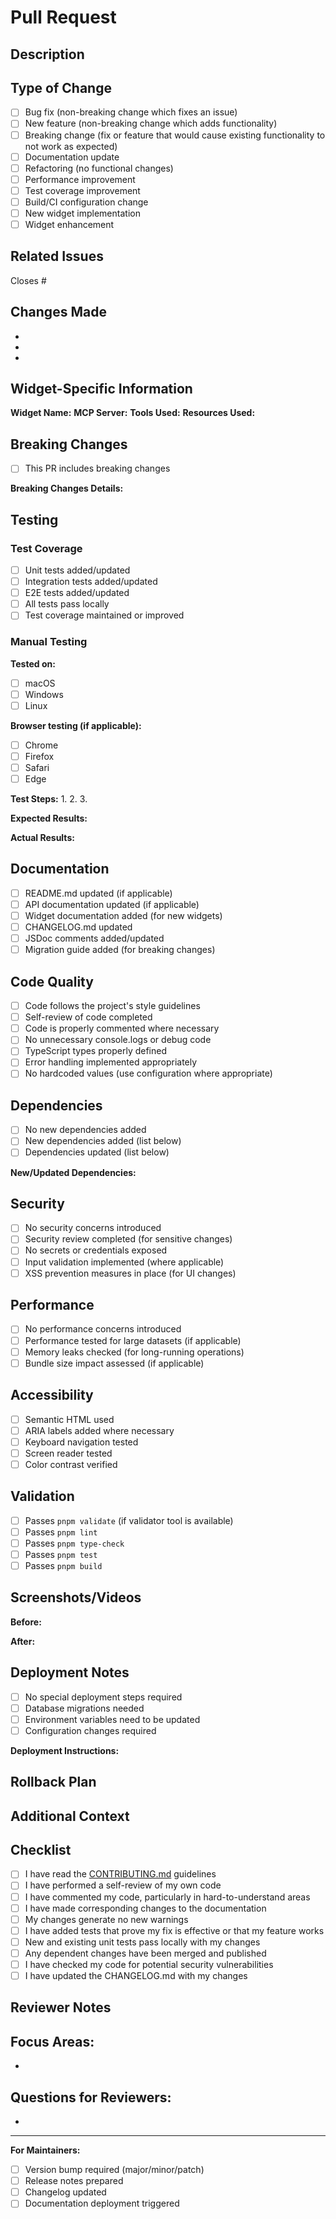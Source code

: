 # Pull Request

## Description

<!-- Provide a clear and concise description of what this PR accomplishes -->

## Type of Change

<!-- Mark the relevant option with an 'x' -->

- [ ] Bug fix (non-breaking change which fixes an issue)
- [ ] New feature (non-breaking change which adds functionality)
- [ ] Breaking change (fix or feature that would cause existing functionality to not work as expected)
- [ ] Documentation update
- [ ] Refactoring (no functional changes)
- [ ] Performance improvement
- [ ] Test coverage improvement
- [ ] Build/CI configuration change
- [ ] New widget implementation
- [ ] Widget enhancement

## Related Issues

<!-- Link to related issues using GitHub's keyword syntax -->
<!-- Example: Closes #123, Fixes #456, Relates to #789 -->

Closes #

## Changes Made

<!-- List the specific changes made in this PR -->

-
-
-

## Widget-Specific Information

<!-- Only fill this out if this PR includes a new widget or widget changes -->

**Widget Name:**
**MCP Server:**
**Tools Used:**
**Resources Used:**

## Breaking Changes

<!-- List any breaking changes and migration steps required -->

- [ ] This PR includes breaking changes

**Breaking Changes Details:**
<!-- Describe what breaks and how users should migrate -->

## Testing

### Test Coverage

- [ ] Unit tests added/updated
- [ ] Integration tests added/updated
- [ ] E2E tests added/updated
- [ ] All tests pass locally
- [ ] Test coverage maintained or improved

### Manual Testing

<!-- Describe how you manually tested these changes -->

**Tested on:**
- [ ] macOS
- [ ] Windows
- [ ] Linux

**Browser testing (if applicable):**
- [ ] Chrome
- [ ] Firefox
- [ ] Safari
- [ ] Edge

**Test Steps:**
1.
2.
3.

**Expected Results:**
<!-- What should happen when following the test steps -->

**Actual Results:**
<!-- What actually happened -->

## Documentation

- [ ] README.md updated (if applicable)
- [ ] API documentation updated (if applicable)
- [ ] Widget documentation added (for new widgets)
- [ ] CHANGELOG.md updated
- [ ] JSDoc comments added/updated
- [ ] Migration guide added (for breaking changes)

## Code Quality

- [ ] Code follows the project's style guidelines
- [ ] Self-review of code completed
- [ ] Code is properly commented where necessary
- [ ] No unnecessary console.logs or debug code
- [ ] TypeScript types properly defined
- [ ] Error handling implemented appropriately
- [ ] No hardcoded values (use configuration where appropriate)

## Dependencies

- [ ] No new dependencies added
- [ ] New dependencies added (list below)
- [ ] Dependencies updated (list below)

**New/Updated Dependencies:**
<!-- List any dependencies added or updated -->

## Security

- [ ] No security concerns introduced
- [ ] Security review completed (for sensitive changes)
- [ ] No secrets or credentials exposed
- [ ] Input validation implemented (where applicable)
- [ ] XSS prevention measures in place (for UI changes)

## Performance

- [ ] No performance concerns introduced
- [ ] Performance tested for large datasets (if applicable)
- [ ] Memory leaks checked (for long-running operations)
- [ ] Bundle size impact assessed (if applicable)

## Accessibility

<!-- Only fill this out for UI changes -->

- [ ] Semantic HTML used
- [ ] ARIA labels added where necessary
- [ ] Keyboard navigation tested
- [ ] Screen reader tested
- [ ] Color contrast verified

## Validation

<!-- Validation steps for reviewers -->

- [ ] Passes `pnpm validate` (if validator tool is available)
- [ ] Passes `pnpm lint`
- [ ] Passes `pnpm type-check`
- [ ] Passes `pnpm test`
- [ ] Passes `pnpm build`

## Screenshots/Videos

<!-- Add screenshots or videos demonstrating the changes -->
<!-- Especially important for UI changes or new widgets -->

**Before:**
<!-- Screenshot/video of old behavior -->

**After:**
<!-- Screenshot/video of new behavior -->

## Deployment Notes

<!-- Any special instructions for deployment -->

- [ ] No special deployment steps required
- [ ] Database migrations needed
- [ ] Environment variables need to be updated
- [ ] Configuration changes required

**Deployment Instructions:**
<!-- List any special deployment steps -->

## Rollback Plan

<!-- How to rollback if this PR causes issues in production -->

## Additional Context

<!-- Add any other context about the PR here -->

## Checklist

- [ ] I have read the [CONTRIBUTING.md](../CONTRIBUTING.md) guidelines
- [ ] I have performed a self-review of my own code
- [ ] I have commented my code, particularly in hard-to-understand areas
- [ ] I have made corresponding changes to the documentation
- [ ] My changes generate no new warnings
- [ ] I have added tests that prove my fix is effective or that my feature works
- [ ] New and existing unit tests pass locally with my changes
- [ ] Any dependent changes have been merged and published
- [ ] I have checked my code for potential security vulnerabilities
- [ ] I have updated the CHANGELOG.md with my changes

## Reviewer Notes

<!-- Any specific areas you'd like reviewers to focus on -->

**Focus Areas:**
-
-

**Questions for Reviewers:**
-
-

---

**For Maintainers:**
- [ ] Version bump required (major/minor/patch)
- [ ] Release notes prepared
- [ ] Changelog updated
- [ ] Documentation deployment triggered
